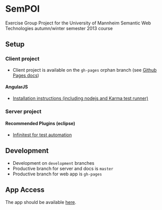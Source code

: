 SemPOI
======

Exercise Group Project for the University of Mannheim Semantic Web Technologies autumn/winter semester 2013 course


Setup
-----

### Client project

- Client project is available on the ``gh-pages`` orphan branch (see [Github Pages docs](https://help.github.com/articles/creating-project-pages-manually))

#### AngularJS

- [Installation instructions (including nodejs and Karma test runner)](http://docs.angularjs.org/tutorial)

### Server project

#### Recommended Plugins (eclipse)

- [Infinitest for test automation](http://infinitest.github.io/)


Development
-----------

- Development on ``development`` branches
 - Productive branch for server and docs is ``master``
 - Productive branch for web app is ``gh-pages``


App Access
----------

The app should be available [here](http://miffels.github.io/SemPOI/).
